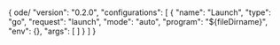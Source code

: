 # 
{
ode/
    "version": "0.2.0",
    "configurations": [
        {
            "name": "Launch",
            "type": "go",
            "request": "launch",
            "mode": "auto",
            "program": "${fileDirname}",
            "env": {},
            "args": [
            ]
        }
    ]
}
